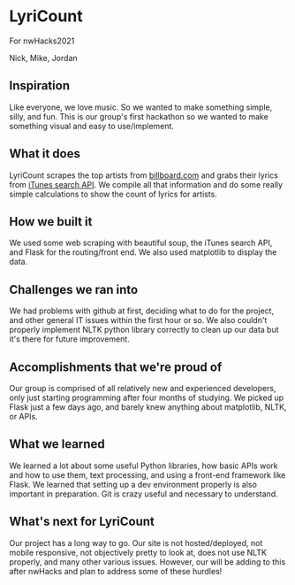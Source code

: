 # LyriCount
For nwHacks2021

Nick, Mike, Jordan

## Inspiration
Like everyone, we love music. So we wanted to make something simple, silly, and fun. This is our group's first hackathon so we wanted to make something visual and easy to use/implement.


## What it does
LyriCount scrapes the top artists from [billboard.com](https://www.billboard.com/charts/artist-100) and grabs their lyrics from [iTunes search API](https://affiliate.itunes.apple.com/resources/documentation/itunes-store-web-service-search-api/). We compile all that information and do some really simple calculations to show the count of lyrics for artists.

## How we built it
We used some web scraping with beautiful soup, the iTunes search API, and Flask for the routing/front end. We also used matplotlib to display the data.


## Challenges we ran into
We had problems with github at first, deciding what to do for the project, and other general IT issues within the first hour or so. We also couldn't properly implement NLTK python library correctly to clean up our data but it's there for future improvement.

## Accomplishments that we're proud of
Our group is comprised of all relatively new and experienced developers, only just starting programming after four months of studying. We picked up Flask just a few days ago, and barely knew anything about matplotlib, NLTK, or APIs.

## What we learned
We learned a lot about some useful Python libraries, how basic APIs work and how to use them, text processing, and using a front-end framework like Flask. We learned that setting up a dev environment properly is also important in preparation. Git is crazy useful and necessary to understand.

## What's next for LyriCount
Our project has a long way to go. Our site is not hosted/deployed, not mobile responsive, not objectively pretty to look at, does not use NLTK properly, and many other various issues. However, our will be adding to this after nwHacks and plan to address some of these hurdles!